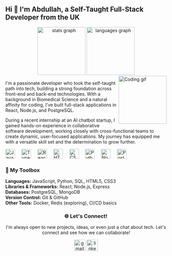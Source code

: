 <h2 align="left">Hi 👋 I'm Abdullah, a Self-Taught Full-Stack Developer from the UK</h2>
<div align="center"> <img src="https://github-readme-stats.vercel.app/api?username=abduelamin&hide_title=false&hide_rank=false&show_icons=true&include_all_commits=true&count_private=true&disable_animations=false&theme=dracula&locale=en&hide_border=false" height="150" alt="stats graph" /> <img src="https://github-readme-stats.vercel.app/api/top-langs?username=abduelamin&locale=en&hide_title=false&layout=compact&card_width=320&langs_count=5&theme=dracula&hide_border=false" height="150" alt="languages graph" /> </div>
<img align="right" height="150" src="https://i.imgflip.com/65efzo.gif" alt="Coding gif" />
<div align="left"> <p>I'm a passionate developer who took the self-taught path into tech, building a strong foundation across front-end and back-end technologies. With a background in Biomedical Science and a natural affinity for coding, I've built full-stack applications in React, Node.js, and PostgreSQL.</p> <p>During a recent internship at an AI chatbot startup, I gained hands-on experience in collaborative software development, working closely with cross-functional teams to create dynamic, user-focused applications. My journey has equipped me with a versatile skill set and the determination to grow further.</p> </div>
<div align="left"> <img src="https://cdn.jsdelivr.net/gh/devicons/devicon/icons/javascript/javascript-original.svg" height="30" alt="JavaScript logo" /> <img width="12" /> <img src="https://cdn.jsdelivr.net/gh/devicons/devicon/icons/typescript/typescript-original.svg" height="30" alt="TypeScript logo" /> <img width="12" /> <img src="https://cdn.jsdelivr.net/gh/devicons/devicon/icons/react/react-original.svg" height="30" alt="React logo" /> <img width="12" /> <img src="https://cdn.jsdelivr.net/gh/devicons/devicon/icons/html5/html5-original.svg" height="30" alt="HTML5 logo" /> <img width="12" /> <img src="https://cdn.jsdelivr.net/gh/devicons/devicon/icons/css3/css3-original.svg" height="30" alt="CSS3 logo" /> <img width="12" /> <img src="https://cdn.jsdelivr.net/gh/devicons/devicon/icons/python/python-original.svg" height="30" alt="Python logo" /> <img width="12" /> <img src="https://cdn.jsdelivr.net/gh/devicons/devicon/icons/nodejs/nodejs-original.svg" height="30" alt="Node.js logo" /> <img width="12" /> <img src="https://cdn.jsdelivr.net/gh/devicons/devicon/icons/postgresql/postgresql-original.svg" height="30" alt="PostgreSQL logo" /> </div>
<div align="left"> <h3>🚀 My Toolbox</h3> <p> <strong>Languages:</strong> JavaScript, Python, SQL, HTML5, CSS3<br> <strong>Libraries & Frameworks:</strong> React, Node.js, Express<br> <strong>Databases:</strong> PostgreSQL, MongoDB<br> <strong>Version Control:</strong> Git & GitHub<br> <strong>Other Tools:</strong> Docker, Redis (exploring), CI/CD basics </p> </div>
<div align="center"> <h3>🌐 Let's Connect!</h3> <p>I'm always open to new projects, ideas, or even just a chat about tech. Let's connect and see how we can collaborate!</p>
<a href="mailto:youremail@gmail.com"><img src="https://img.shields.io/static/v1?message=Gmail&logo=gmail&label=&color=D14836&logoColor=white&labelColor=&style=for-the-badge" height="35" alt="gmail logo" /></a> <a href="https://www.linkedin.com/in/your-profile"><img src="https://img.shields.io/static/v1?message=LinkedIn&logo=linkedin&label=&color=0077B5&logoColor=white&labelColor=&style=for-the-badge" height="35" alt="linkedin logo" /></a>

</div>
